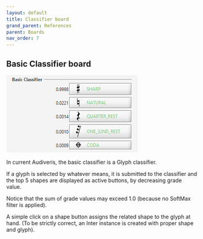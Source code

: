 ```yaml
---
layout: default
title: Classifier board
grand_parent: References
parent: Boards
nav_order: 7
---
```

## Basic Classifier board

![](../assets/images/basic_classifier_board.png)

In current Audiveris, the basic classifier is a Glyph classifier.

If a glyph is selected by whatever means, it is submitted to the classifier and the top 5 shapes
are displayed as active buttons, by decreasing grade value.

Notice that the sum of grade values may exceed 1.0 (because no SoftMax filter is applied).

A simple click on a shape button assigns the related shape to the glyph at hand.
(To be strictly correct, an Inter instance is created with proper shape and glyph).
